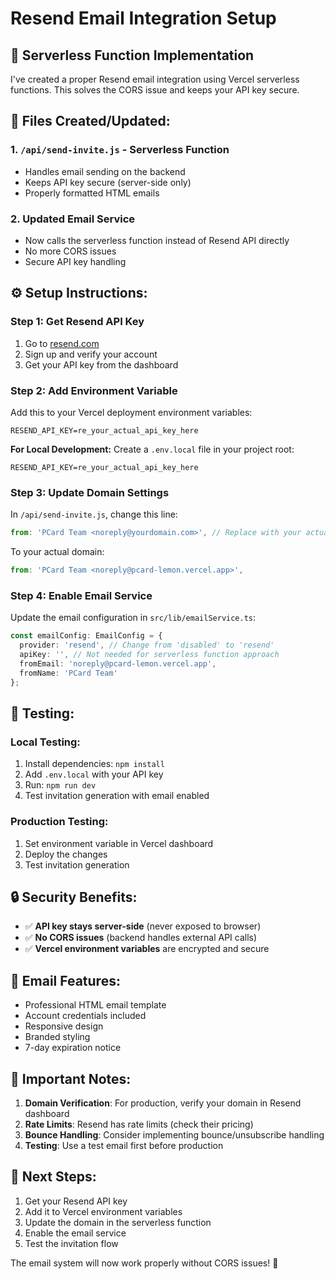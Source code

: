 # Resend Email Integration Setup

## 🚀 **Serverless Function Implementation**

I've created a proper Resend email integration using Vercel serverless functions. This solves the CORS issue and keeps your API key secure.

## 📁 **Files Created/Updated:**

### 1. `/api/send-invite.js` - Serverless Function
- Handles email sending on the backend
- Keeps API key secure (server-side only)
- Properly formatted HTML emails

### 2. Updated Email Service
- Now calls the serverless function instead of Resend API directly
- No more CORS issues
- Secure API key handling

## ⚙️ **Setup Instructions:**

### Step 1: Get Resend API Key
1. Go to [resend.com](https://resend.com)
2. Sign up and verify your account
3. Get your API key from the dashboard

### Step 2: Add Environment Variable
Add this to your Vercel deployment environment variables:

```
RESEND_API_KEY=re_your_actual_api_key_here
```

**For Local Development:**
Create a `.env.local` file in your project root:
```
RESEND_API_KEY=re_your_actual_api_key_here
```

### Step 3: Update Domain Settings
In `/api/send-invite.js`, change this line:
```javascript
from: 'PCard Team <noreply@yourdomain.com>', // Replace with your actual domain
```

To your actual domain:
```javascript
from: 'PCard Team <noreply@pcard-lemon.vercel.app>',
```

### Step 4: Enable Email Service
Update the email configuration in `src/lib/emailService.ts`:

```typescript
const emailConfig: EmailConfig = {
  provider: 'resend', // Change from 'disabled' to 'resend'
  apiKey: '', // Not needed for serverless function approach
  fromEmail: 'noreply@pcard-lemon.vercel.app',
  fromName: 'PCard Team'
};
```

## 🧪 **Testing:**

### Local Testing:
1. Install dependencies: `npm install`
2. Add `.env.local` with your API key
3. Run: `npm run dev`
4. Test invitation generation with email enabled

### Production Testing:
1. Set environment variable in Vercel dashboard
2. Deploy the changes
3. Test invitation generation

## 🔒 **Security Benefits:**

- ✅ **API key stays server-side** (never exposed to browser)
- ✅ **No CORS issues** (backend handles external API calls)
- ✅ **Vercel environment variables** are encrypted and secure

## 📧 **Email Features:**

- Professional HTML email template
- Account credentials included
- Responsive design
- Branded styling
- 7-day expiration notice

## 🚨 **Important Notes:**

1. **Domain Verification**: For production, verify your domain in Resend dashboard
2. **Rate Limits**: Resend has rate limits (check their pricing)
3. **Bounce Handling**: Consider implementing bounce/unsubscribe handling
4. **Testing**: Use a test email first before production

## 🔄 **Next Steps:**

1. Get your Resend API key
2. Add it to Vercel environment variables
3. Update the domain in the serverless function
4. Enable the email service
5. Test the invitation flow

The email system will now work properly without CORS issues! 🎉